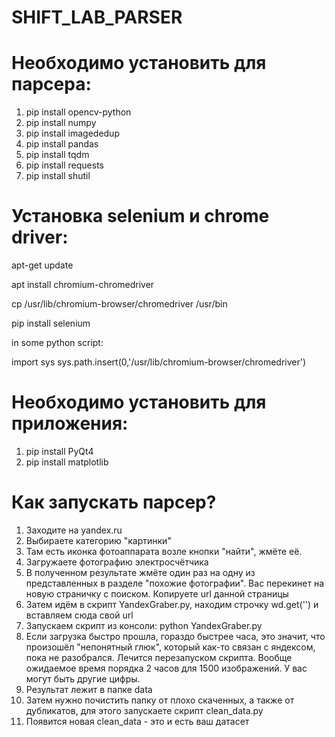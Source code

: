 # SHIFT_LAB_PARSER

# Необходимо установить для парсера: 
1) pip install opencv-python
2) pip install numpy
3) pip install imagededup
4) pip install pandas
5) pip install tqdm 
6) pip install requests
7) pip install shutil

# Установка selenium и chrome driver:

apt-get update

apt install chromium-chromedriver

cp /usr/lib/chromium-browser/chromedriver /usr/bin

pip install selenium

in some python script:

import sys
sys.path.insert(0,'/usr/lib/chromium-browser/chromedriver')

# Необходимо установить для приложения:
1) pip install PyQt4
2) pip install matplotlib

# Как запускать парсер? 
1) Заходите на yandex.ru
2) Выбираете категорию "картинки"
3) Там есть иконка фотоаппарата возле кнопки "найти", жмёте её.
4) Загружаете фотографию электросчётчика
5) В полученном результате жмёте один раз на одну из представленных в разделе "похожие фотографии". Вас перекинет на новую страничку с поиском. Копируете url данной страницы
6) Затем идём в скрипт YandexGraber.py, находим строчку wd.get('') и вставляем сюда свой url 
7) Запускаем скрипт из консоли: python YandexGraber.py
8) Если загрузка быстро прошла, гораздо быстрее часа, это значит, что произошёл "непонятный глюк", который как-то связан с яндексом, пока не разобрался. Лечится перезапуском скрипта. Вообще ожидаемое время порядка 2 часов для 1500 изображений. У вас могут быть другие цифры.
9) Результат лежит в папке data 
10) Затем нужно почистить папку от плохо скаченных, а также от дубликатов, для этого запускаете скрипт clean_data.py
11) Появится новая clean_data - это и есть ваш датасет
